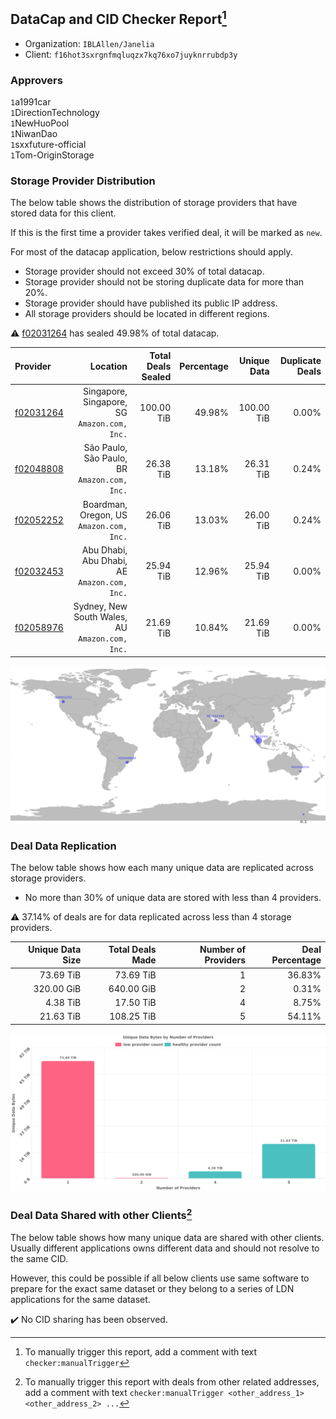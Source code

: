 ## DataCap and CID Checker Report[^1]
 - Organization: `IBLAllen/Janelia `
 - Client: `f16hot3sxrgnfmqluqzx7kq76xo7juyknrrubdp3y`
### Approvers
`1`a1991car<br/>`1`DirectionTechnology<br/>`1`NewHuoPool<br/>`1`NiwanDao<br/>`1`sxxfuture-official<br/>`1`Tom-OriginStorage


### Storage Provider Distribution
The below table shows the distribution of storage providers that have stored data for this client.

If this is the first time a provider takes verified deal, it will be marked as `new`.

For most of the datacap application, below restrictions should apply.
 - Storage provider should not exceed 30% of total datacap.
 - Storage provider should not be storing duplicate data for more than 20%.
 - Storage provider should have published its public IP address.
 - All storage providers should be located in different regions.

⚠️ [f02031264](https://filfox.info/en/address/f02031264) has sealed 49.98% of total datacap.

| Provider                                              |                                           Location | Total Deals Sealed | Percentage | Unique Data | Duplicate Deals |
| :---------------------------------------------------- | -------------------------------------------------: | -----------------: | ---------: | ----------: | --------------: |
| [f02031264](https://filfox.info/en/address/f02031264) |    Singapore, Singapore, SG<br/>`Amazon.com, Inc.` |         100.00 TiB |     49.98% |  100.00 TiB |           0.00% |
| [f02048808](https://filfox.info/en/address/f02048808) |    São Paulo, São Paulo, BR<br/>`Amazon.com, Inc.` |          26.38 TiB |     13.18% |   26.31 TiB |           0.24% |
| [f02052252](https://filfox.info/en/address/f02052252) |        Boardman, Oregon, US<br/>`Amazon.com, Inc.` |          26.06 TiB |     13.03% |   26.00 TiB |           0.24% |
| [f02032453](https://filfox.info/en/address/f02032453) |    Abu Dhabi, Abu Dhabi, AE<br/>`Amazon.com, Inc.` |          25.94 TiB |     12.96% |   25.94 TiB |           0.00% |
| [f02058976](https://filfox.info/en/address/f02058976) | Sydney, New South Wales, AU<br/>`Amazon.com, Inc.` |          21.69 TiB |     10.84% |   21.69 TiB |           0.00% |

<img src="https://raw.githubusercontent.com/data-preservation-programs/filplus-checker-assets/main/filecoin-project/filecoin-plus-large-datasets/issues/1827/1701245906999.png"/>

### Deal Data Replication
The below table shows how each many unique data are replicated across storage providers.

- No more than 30% of unique data are stored with less than 4 providers.

⚠️ 37.14% of deals are for data replicated across less than 4 storage providers.

| Unique Data Size | Total Deals Made | Number of Providers | Deal Percentage |
| ---------------: | ---------------: | ------------------: | --------------: |
|        73.69 TiB |        73.69 TiB |                   1 |          36.83% |
|       320.00 GiB |       640.00 GiB |                   2 |           0.31% |
|         4.38 TiB |        17.50 TiB |                   4 |           8.75% |
|        21.63 TiB |       108.25 TiB |                   5 |          54.11% |

<img src="https://raw.githubusercontent.com/data-preservation-programs/filplus-checker-assets/main/filecoin-project/filecoin-plus-large-datasets/issues/1827/1701245908007.png"/>

### Deal Data Shared with other Clients[^3]
The below table shows how many unique data are shared with other clients.
Usually different applications owns different data and should not resolve to the same CID.

However, this could be possible if all below clients use same software to prepare for the exact same dataset or they belong to a series of LDN applications for the same dataset.

✔️ No CID sharing has been observed.

[^1]: To manually trigger this report, add a comment with text `checker:manualTrigger`

[^2]: Deals from those addresses are combined into this report as they are specified with `checker:manualTrigger`

[^3]: To manually trigger this report with deals from other related addresses, add a comment with text `checker:manualTrigger <other_address_1> <other_address_2> ...`
